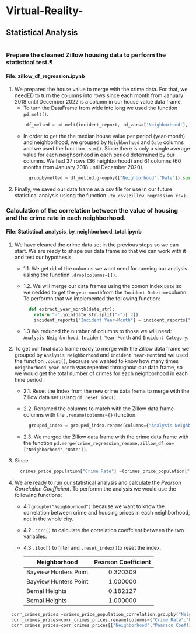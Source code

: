# Virtual-Reality-

## Statistical Analysis
#




### Prepare the cleaned Zillow housing data to perform the statistical test.¶
#### File: zillow_df_regression.ipynb
1. We prepared the house value to merge with the crime data. For that, we needED to turn the columns into rows since each month from January 2018 until December 2022 is a column in our house value data frame. 
    * To turn the DataFrame from wide into long we used the function `pd.melt()`.
       ```python
        df_melted = pd.melt(incident_report, id_vars=['Neighborhood'], value_vars=['2018-01', '2018-02', '2018-03', '2018-04', '2018-05',".."], var_name='Date', value_name='Price')
        ```
    * In order to get the the median house value per period (year-month) and neighborhood, we grouped by `Neighborhood` and `Date` columns and we used the function `.sum()`. Since there is only a single average value for each neighborhood in each period determined by our columns. We had 37 rows (36 neighborhood) and 61 columns (60 months from January 2018 until December 2020).
      ```python
        gruopbymelted = df_melted.groupby(["Neighborhood","Date"]).sum()
        ```
2. Finally, we saved our data frame as a csv file for use in our future statistical analysis usisng the function `.to_csv(zillow_regression.csv)`.

### Calculation of the correlation between the value of housing and the crime rate in each neighborhood.
#### File: Statistical_analysis_by_neighborhood_total.ipynb
1. We have cleaned the crime data set in the previous steps so we can start. We are ready to shape our data frame so that we can work with it and test our hypothesis.
     * 1.1. We get rid of the columns we wont need for running our analysis usisng the function `.drop(columns=[])`.
    * 1.2. We will merge our data frames using the comon index `Date` so we nedded to get the `year-month`from the `Incident Datetime`column. To performn that we implemented the following function:

      ```python
        def extract_year_month(date_str):
          return "-".join(date_str.split("-")[:2])
          incident_reports["Incident Year-Month"] = incident_reports["Incident Date"].apply(extract_year_month)
        ```
    * 1.3 We reduced the number of columns to those we will need: `Analysis Neighborhood`, `Incident Year-Month` and `Incident Category`.
2. To get our final data frame ready to merge with the Zillow data frame we grouped by `Analysis Neighborhood` and `Incident Year-Month`nd we used the function `.count()`, because we wanted to know how many times `neighborhood-year-month` was repeated throughout our data frame, so we would get the total number of crimes for each neighborhood in each time period.
    * 2.1. Reset the Index from the new crime data frema to merge with the Zillow data ser usisng `df_reset_idex()`.
    * 2.2. Renamed the columns to match with the Zillow data frame columns with the `.rename(columns={})`function.

      ```python
        grouped_index = grouped_index.rename(columns={"Analysis Neighborhood":"Neighborhood","Incident Year-Month":"Date","Incident Category":"Number of Crimes"})
      ````
    * 2.3. We merged the  Zillow data frame with the crime data frame with the function `pd.merge(crime_regression_rename,zillow_df,on=["Neighborhood","Date"])`.

3. Since 
      ```python
        crimes_price_population["Crime Rate"] =(crimes_price_population["Number of Crimes"]/crimes_price_population["Population"])*10000
      ```

4. We are ready to run our statistical analysis and calculate the *Pearson Correlation Coefficient*. To performn the analysis we would use the following functions:
    * 4.1 `groupby("Neighborhood")` because we want to know the correlation between crime and housing prices in each neighborhood, not in the whole city.
    * 4.2 `.corr()` to calculate the correlation coeffcient between the two variables. 
    * 4.3 `.iloc[]` to filter and `.reset_index()`to reset the index.


      | Neighborhood          | Pearson Coefficient|
      | --------------------- |:-------------:| 
      | Bayview Hunters Point | 0.320309      | 
      | Bayview Hunters Point | 1.000000      |  
      | Bernal Heights        | 0.182127      |
      | Bernal Heights        | 1.000000      |   

  ```python
    corr_crimes_prices =crimes_price_population_correlation.groupby("Neighborhood")[["Price","Crime Rate"]].corr().iloc[0::2,-1].reset_index()
    corr_crimes_prices=corr_crimes_prices.rename(columns={"Crime Rate":"Pearson Coefficient"})
    corr_crimes_prices=corr_crimes_prices[["Neighborhood","Pearson Coefficient"]]
  ```

  





   

       
